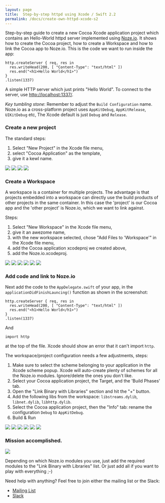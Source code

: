 ```yaml
---
layout: page
title:  Step-by-step httpd using Xcode / Swift 2.2
permalink: /docs/create-own-httpd-xcode-s2
---
```


Step-by-step guide to create a new Cocoa Xcode application project which
contains an Hello-World httpd server implemented using
[Noze.io](http://noze.io/).
It shows how to create the Cocoa project, how to create a Workspace and how
to link the Cocoa app to Noze.io.
This is the code we want to run inside the app:

    http.createServer { req, res in
      res.writeHead(200, [ "Content-Type": "text/html" ])
      res.end("<h1>Hello World</h1>")
    }
    .listen(1337)

A simple HTTP server which just prints "Hello World". To connect to the
server, use [http://localhost:1337/](http://localhost:1337/).

*Key tumbling stone*: Remember to adjust the `Build Configuration` name.
Noze.io as a cross-platform project uses 
`AppKitDebug`, `AppKitRelease`, `UIKitDebug` etc,
The Xcode default is just `Debug` and `Release`.

### Create a new project

The standard steps:

1. Select "New Project" in the Xcode file menu,
2. select "Cocoa Application" as the template,
3. give it a kewl name.

![](/images/create-own-httpd-xcode-s2/01-xcode-project.jpeg)
![](/images/create-own-httpd-xcode-s2/02-xcode-project.jpeg)
![](/images/create-own-httpd-xcode-s2/03-xcode-project.jpeg)
![](/images/create-own-httpd-xcode-s2/04-xcode-project.jpeg)

### Create a Workspace

A workspace is a container for multiple projects. The advantage is that
projects embedded into a workspace can directly use the build products
of other projects in the same container.
In this case the 'project' is our Cocoa app and the 'other project' is
Noze.io, which we want to link against.

Steps:

1. Select "New Workspace" in the Xcode file menu,
2. give it an awezome name,
3. with the new workspace selected, chose "Add Files to 'Workspace'" in the
   Xcode file menu,
4. add the Cocoa application xcodeproj we created above,
5. add the Noze.io.xcodeproj.

![](/images/create-own-httpd-xcode-s2/10-xcode-workspace.jpeg)
![](/images/create-own-httpd-xcode-s2/11-xcode-workspace.jpeg)
![](/images/create-own-httpd-xcode-s2/12-xode-workspace-addfiles.jpeg)
![](/images/create-own-httpd-xcode-s2/13-xcode-workspace-addproject.jpeg)
![](/images/create-own-httpd-xcode-s2/14-xcode-workspace-add-nozeio.jpeg)
![](/images/create-own-httpd-xcode-s2/15-xcode-workspace-done.jpeg)


### Add code and link to Noze.io

Next add the code to the `AppDelegate.swift` of your app, in the
`applicationDidFinishLauncing()` function as shown in the screenshot:

    http.createServer { req, res in
      res.writeHead(200, [ "Content-Type": "text/html" ])
      res.end("<h1>Hello World</h1>")
    }
    .listen(1337)

And

    import http

at the top of the file. Xcode should show an error that it can't import
`http`.

The workspace/project configuration needs a few adjustments, steps:

1. Make sure to select the scheme belonging to your application in the
   Xcode scheme popup. Xcode will auto-create plenty of schemes for all
   the Noze.io modules. Ignore/delete the ones you don't like.
2. Select your Cocoa application project, the Target, and the 'Build Phases'
   tab.
3. Open the "Link Binary with Libraries" section and hit the "+" button.
4. Add the following libs from the workspace:
     `libstreams.dylib`, `libnet.dylib`, `libhttp.dylib`.
5. Select the Cocoa application project, then the "Info" tab:
   rename the configuration `Debug` to `AppKitDebug`.
6. Build & Run

![](/images/create-own-httpd-xcode-s2/20-xcode-add-code.jpeg)
![](/images/create-own-httpd-xcode-s2/21-xcode-switch-scheme.jpeg)
![](/images/create-own-httpd-xcode-s2/22-xcode-build-phases.jpeg)
![](/images/create-own-httpd-xcode-s2/23-xcode-build-add-deps.jpeg)
![](/images/create-own-httpd-xcode-s2/24-xcode-build-deps-done.jpeg)
![](/images/create-own-httpd-xcode-s2/25-xcode-rename-config.jpeg)

### Mission accomplished.

![](/images/create-own-httpd-xcode-s2/30-xcode-it-lives.jpeg)

Depending on which Noze.io modules you use, just add the required modules
to the "Link Binary with Libraries" list. Or just add all if you want to
play with everything ;-)

Need help with anything? Feel free to join either the mailing list or the
Slack:

- [Mailing List](https://groups.google.com/forum/#!forum/nozeio)
- [Slack](http://slack.noze.io)
